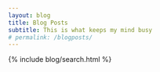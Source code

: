 ```yaml
---
layout: blog
title: Blog Posts
subtitle: This is what keeps my mind busy
# permalink: /blogposts/
---
```


{% include blog/search.html %}
